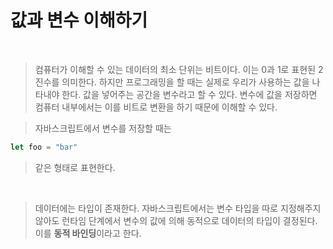 # 값과 변수 이해하기

<br />

> 컴퓨터가 이해할 수 있는 데이터의 최소 단위는 비트이다. 이는 0과 1로 표현된 2진수를 의미한다. 하지만 프로그래밍을 할 때는 실제로 우리가 사용하는 값을 나타내야 한다. 값을 넣어주는 공간을 변수라고 할 수 있다. 변수에 값을 저장하면 컴퓨터 내부에서는 이를 비트로 변환을 하기 때문에 이해할 수 있다.

> 자바스크립트에서 변수를 저장할 때는

```JavaScript
let foo = "bar"
```

> 같은 형태로 표현한다.

<br />

> 데이터에는 타입이 존재한다. 자바스크립트에서는 변수 타입을 따로 지정해주지 않아도 런타임 단계에서 변수의 값에 의해 동적으로 데이터의 타입이 결정된다. 이를 **동적 바인딩**이라고 한다.
